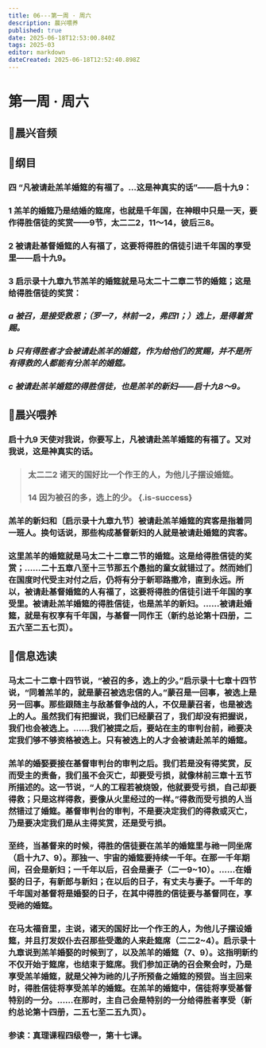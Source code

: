 ```yaml
---
title: 06---第一周 · 周六
description: 晨兴喂养
published: true
date: 2025-06-18T12:53:00.840Z
tags: 2025-03
editor: markdown
dateCreated: 2025-06-18T12:52:40.898Z
---
```


# 第一周 · 周六
## 🎵晨兴音频

## 📖纲目

### 四    “凡被请赴羔羊婚筵的有福了。…这是神真实的话”——启十九9：

### 1    羔羊的婚筵乃是结婚的筵席，也就是千年国，在神眼中只是一天，要作得胜信徒的奖赏——9节，太二二2，11～14，彼后三8。

### 2    被请赴基督婚筵的人有福了，这要将得胜的信徒引进千年国的享受里——启十九9。

### 3    启示录十九章九节羔羊的婚筵就是马太二十二章二节的婚筵；这是给得胜信徒的奖赏：

### *a    被召，是接受救恩；（罗一7，林前一2，弗四1；）选上，是得着赏赐。*

### *b    只有得胜者才会被请赴羔羊的婚筵，作为给他们的赏赐，并不是所有得救的人都能有分羔羊的婚筵。*

### *c    被请赴羔羊婚筵的得胜信徒，也是羔羊的新妇——启十九8～9。*

## 📖晨兴喂养

### **启十九9**    **天使对我说，你要写上，凡被请赴羔羊婚筵的有福了。又对我说，这是神真实的话。**

>### **太二二2**    **诸天的国好比一个作王的人，为他儿子摆设婚筵。**
>
>### **14**    **因为被召的多，选上的少。** {.is-success}

### 羔羊的新妇和〔启示录十九章九节〕被请赴羔羊婚筵的宾客是指着同一班人。换句话说，那些构成基督新妇的人就是被请赴婚筵的宾客。

### 这里羔羊的婚筵就是马太二十二章二节的婚筵。这是给得胜信徒的奖赏；……二十五章八至十三节那五个愚拙的童女就错过了。然而她们在国度时代受主对付之后，仍将有分于新耶路撒冷，直到永远。所以，被请赴基督婚筵的人有福了，这要将得胜的信徒引进千年国的享受里。被请赴羔羊婚筵的得胜信徒，也是羔羊的新妇。……被请赴婚筵，就是有权享有千年国，与基督一同作王（新约总论第十四册，二五六至二五七页）。

## 📖信息选读

### 马太二十二章十四节说，“被召的多，选上的少。”启示录十七章十四节说，“同着羔羊的，就是蒙召被选忠信的人。”蒙召是一回事，被选上是另一回事。那些跟随主与敌基督争战的人，不仅是蒙召者，也是被选上的人。虽然我们有把握说，我们已经蒙召了，我们却没有把握说，我们也会被选上。……我们被提之后，要站在主的审判台前，祂要决定我们够不够资格被选上。只有被选上的人才会被请赴羔羊的婚筵。

### 羔羊的婚娶要接在基督审判台的审判之后。我们若是没有得奖赏，反而受主的责备，我们虽不会灭亡，却要受亏损，就像林前三章十五节所描述的。这一节说，“人的工程若被烧毁，他就要受亏损，自己却要得救；只是这样得救，要像从火里经过的一样。”得救而受亏损的人当然错过了婚筵。基督审判台的审判，不是要决定我们的得救或灭亡，乃是要决定我们是从主得奖赏，还是受亏损。

### 至终，当基督来的时候，得胜的信徒要在羔羊的婚筵里与祂一同坐席（启十九7、9）。那独一、宇宙的婚筵要持续一千年。在那一千年期间，召会是新妇；一千年以后，召会是妻子（二一9~10）。……在婚娶的日子，有新郎与新妇；在以后的日子，有丈夫与妻子。一千年的千年国对基督将是婚娶的日子，在其中得胜的信徒要与基督同在，享受祂的婚筵。

### 在马太福音里，主说，诸天的国好比一个作王的人，为他儿子摆设婚筵，并且打发奴仆去召那些受邀的人来赴筵席（二二2~4）。启示录十九章说到羔羊婚娶的时候到了，以及羔羊的婚筵（7、9）。这指明新约不仅开始于筵席，也结束于筵席。我们参加正确的召会聚会时，乃是享受羔羊婚筵，就是父神为祂的儿子所预备之婚筵的预尝。当主回来时，得胜信徒将享受羔羊的婚筵。在羔羊的婚筵中，信徒将享受基督特别的一分。……在那时，主自己会是特别的一分给得胜者享受（新约总论第十四册，二五七至二五九页）。

### 参读：真理课程四级卷一，第十七课。
<!-- Google tag (gtag.js) -->
<script async src="https://www.googletagmanager.com/gtag/js?id=G-1P8709Z16T"></script>
<script>
  window.dataLayer = window.dataLayer || [];
  function gtag(){dataLayer.push(arguments);}
  gtag('js', new Date());

  gtag('config', 'G-1P8709Z16T');
</script>